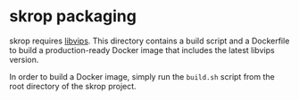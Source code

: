 # skrop packaging

skrop requires [libvips](https://github.com/jcupitt/libvips). This directory contains a build script and a Dockerfile to build a production-ready Docker image that includes the latest libvips version.

In order to build a Docker image, simply run the `build.sh` script from the root directory of the skrop project.
